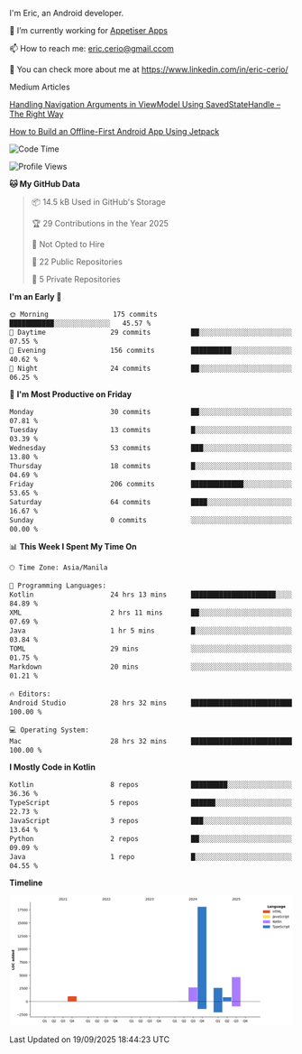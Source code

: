 
I'm Eric, an Android developer.

🔭 I’m currently working for [Appetiser Apps](http://appetiser.com.au)

📫 How to reach me: eric.cerio@gmail.ccom

👀 You can check more about me at https://www.linkedin.com/in/eric-cerio/

Medium Articles

[Handling Navigation Arguments in ViewModel Using SavedStateHandle – The Right Way](https://medium.com/@eric.cerio/handling-navigation-arguments-in-viewmodel-using-savedstatehandle-the-right-way-d17771158126)

[How to Build an Offline-First Android App Using Jetpack](https://medium.com/@eric.cerio/how-to-build-an-offline-first-android-app-using-jetpack-0db1ef3cfa04)

<!--START_SECTION:waka-->
![Code Time](http://img.shields.io/badge/Code%20Time-1%2C477%20hrs%2029%20mins-blue)

![Profile Views](http://img.shields.io/badge/Profile%20Views-0-blue)

**🐱 My GitHub Data** 

> 📦 14.5 kB Used in GitHub's Storage 
 > 
> 🏆 29 Contributions in the Year 2025
 > 
> 🚫 Not Opted to Hire
 > 
> 📜 22 Public Repositories 
 > 
> 🔑 5 Private Repositories 
 > 
**I'm an Early 🐤** 

```text
🌞 Morning                175 commits         ███████████░░░░░░░░░░░░░░   45.57 % 
🌆 Daytime                29 commits          ██░░░░░░░░░░░░░░░░░░░░░░░   07.55 % 
🌃 Evening                156 commits         ██████████░░░░░░░░░░░░░░░   40.62 % 
🌙 Night                  24 commits          ██░░░░░░░░░░░░░░░░░░░░░░░   06.25 % 
```
📅 **I'm Most Productive on Friday** 

```text
Monday                   30 commits          ██░░░░░░░░░░░░░░░░░░░░░░░   07.81 % 
Tuesday                  13 commits          █░░░░░░░░░░░░░░░░░░░░░░░░   03.39 % 
Wednesday                53 commits          ███░░░░░░░░░░░░░░░░░░░░░░   13.80 % 
Thursday                 18 commits          █░░░░░░░░░░░░░░░░░░░░░░░░   04.69 % 
Friday                   206 commits         █████████████░░░░░░░░░░░░   53.65 % 
Saturday                 64 commits          ████░░░░░░░░░░░░░░░░░░░░░   16.67 % 
Sunday                   0 commits           ░░░░░░░░░░░░░░░░░░░░░░░░░   00.00 % 
```


📊 **This Week I Spent My Time On** 

```text
🕑︎ Time Zone: Asia/Manila

💬 Programming Languages: 
Kotlin                   24 hrs 13 mins      █████████████████████░░░░   84.89 % 
XML                      2 hrs 11 mins       ██░░░░░░░░░░░░░░░░░░░░░░░   07.69 % 
Java                     1 hr 5 mins         █░░░░░░░░░░░░░░░░░░░░░░░░   03.84 % 
TOML                     29 mins             ░░░░░░░░░░░░░░░░░░░░░░░░░   01.75 % 
Markdown                 20 mins             ░░░░░░░░░░░░░░░░░░░░░░░░░   01.21 % 

🔥 Editors: 
Android Studio           28 hrs 32 mins      █████████████████████████   100.00 % 

💻 Operating System: 
Mac                      28 hrs 32 mins      █████████████████████████   100.00 % 
```

**I Mostly Code in Kotlin** 

```text
Kotlin                   8 repos             █████████░░░░░░░░░░░░░░░░   36.36 % 
TypeScript               5 repos             ██████░░░░░░░░░░░░░░░░░░░   22.73 % 
JavaScript               3 repos             ███░░░░░░░░░░░░░░░░░░░░░░   13.64 % 
Python                   2 repos             ██░░░░░░░░░░░░░░░░░░░░░░░   09.09 % 
Java                     1 repo              █░░░░░░░░░░░░░░░░░░░░░░░░   04.55 % 
```



**Timeline**

![Lines of Code chart](https://raw.githubusercontent.com/eric-cerio/eric-cerio/main/assets/bar_graph.png)


 Last Updated on 19/09/2025 18:44:23 UTC
<!--END_SECTION:waka-->
